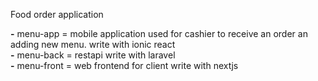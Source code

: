 Food order application

<b>-</b> menu-app = mobile application used for cashier to receive an order an adding new menu. write with ionic react </br>
<b>-</b> menu-back = restapi write with laravel </br>
<b>-</b> menu-front = web frontend for client write with nextjs
